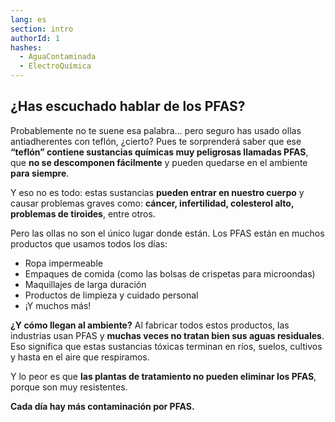 ```yaml
---
lang: es
section: intro
authorId: 1
hashes:
  - AguaContaminada
  - ElectroQuímica
---
```


## ¿Has escuchado hablar de los PFAS?

Probablemente no te suene esa palabra… pero seguro has usado ollas antiadherentes con teflón, ¿cierto? Pues te sorprenderá saber que ese **“teflón” contiene sustancias químicas muy peligrosas llamadas PFAS**, que **no se descomponen fácilmente** y pueden quedarse en el ambiente **para siempre**.

Y eso no es todo: estas sustancias **pueden entrar en nuestro cuerpo** y causar problemas graves como: **cáncer, infertilidad, colesterol alto, problemas de tiroides**, entre otros.

Pero las ollas no son el único lugar donde están. Los PFAS están en muchos productos que usamos todos los días:

- Ropa impermeable
- Empaques de comida (como las bolsas de crispetas para microondas)
- Maquillajes de larga duración
- Productos de limpieza y cuidado personal
- ¡Y muchos más!

**¿Y cómo llegan al ambiente?** Al fabricar todos estos productos, las industrias usan PFAS y **muchas veces no tratan bien sus aguas residuales**. Eso significa que estas sustancias tóxicas terminan en ríos, suelos, cultivos y hasta en el aire que respiramos.

Y lo peor es que **las plantas de tratamiento no pueden eliminar los PFAS**, porque son muy resistentes.

**Cada día hay más contaminación por PFAS.**
